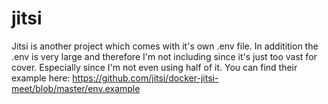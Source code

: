 # jitsi

Jitsi is another project which comes with it's own .env file.
In additition the .env is very large and therefore I'm not including since it's
just too vast for cover. Especially since I'm not even using half of it.
You can find their example here:
https://github.com/jitsi/docker-jitsi-meet/blob/master/env.example
